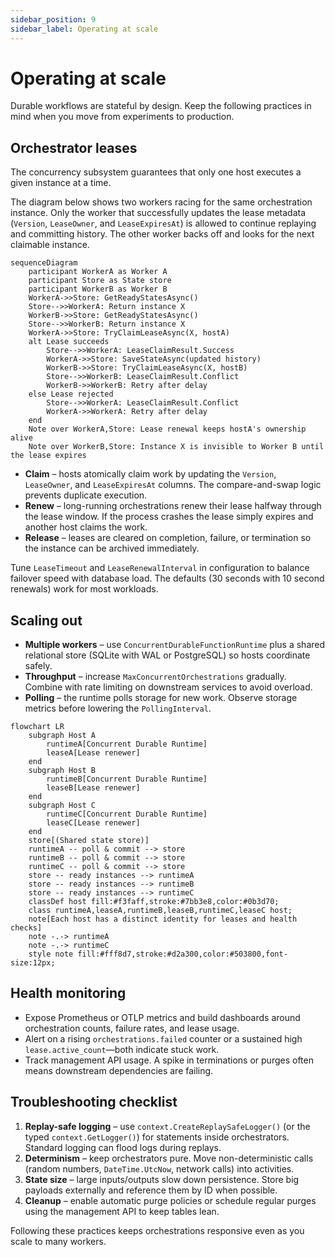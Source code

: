 ```yaml
---
sidebar_position: 9
sidebar_label: Operating at scale
---
```


# Operating at scale

Durable workflows are stateful by design. Keep the following practices in mind when you move from experiments to production.

## Orchestrator leases

The concurrency subsystem guarantees that only one host executes a given instance at a time.

The diagram below shows two workers racing for the same orchestration instance. Only the worker that successfully updates the
lease metadata (`Version`, `LeaseOwner`, and `LeaseExpiresAt`) is allowed to continue replaying and committing history. The
other worker backs off and looks for the next claimable instance.

```mermaid
sequenceDiagram
    participant WorkerA as Worker A
    participant Store as State store
    participant WorkerB as Worker B
    WorkerA->>Store: GetReadyStatesAsync()
    Store-->>WorkerA: Return instance X
    WorkerB->>Store: GetReadyStatesAsync()
    Store-->>WorkerB: Return instance X
    WorkerA->>Store: TryClaimLeaseAsync(X, hostA)
    alt Lease succeeds
        Store-->>WorkerA: LeaseClaimResult.Success
        WorkerA->>Store: SaveStateAsync(updated history)
        WorkerB->>Store: TryClaimLeaseAsync(X, hostB)
        Store-->>WorkerB: LeaseClaimResult.Conflict
        WorkerB->>WorkerB: Retry after delay
    else Lease rejected
        Store-->>WorkerA: LeaseClaimResult.Conflict
        WorkerA->>WorkerA: Retry after delay
    end
    Note over WorkerA,Store: Lease renewal keeps hostA's ownership alive
    Note over WorkerB,Store: Instance X is invisible to Worker B until the lease expires
```

- **Claim** – hosts atomically claim work by updating the `Version`, `LeaseOwner`, and `LeaseExpiresAt` columns. The compare-and-swap logic prevents duplicate execution.
- **Renew** – long-running orchestrations renew their lease halfway through the lease window. If the process crashes the lease simply expires and another host claims the work.
- **Release** – leases are cleared on completion, failure, or termination so the instance can be archived immediately.

Tune `LeaseTimeout` and `LeaseRenewalInterval` in configuration to balance failover speed with database load. The defaults (30 seconds with 10 second renewals) work for most workloads.

## Scaling out

- **Multiple workers** – use `ConcurrentDurableFunctionRuntime` plus a shared relational store (SQLite with WAL or PostgreSQL) so hosts coordinate safely.
- **Throughput** – increase `MaxConcurrentOrchestrations` gradually. Combine with rate limiting on downstream services to avoid overload.
- **Polling** – the runtime polls storage for new work. Observe storage metrics before lowering the `PollingInterval`.

```mermaid
flowchart LR
    subgraph Host A
        runtimeA[Concurrent Durable Runtime]
        leaseA[Lease renewer]
    end
    subgraph Host B
        runtimeB[Concurrent Durable Runtime]
        leaseB[Lease renewer]
    end
    subgraph Host C
        runtimeC[Concurrent Durable Runtime]
        leaseC[Lease renewer]
    end
    store[(Shared state store)]
    runtimeA -- poll & commit --> store
    runtimeB -- poll & commit --> store
    runtimeC -- poll & commit --> store
    store -- ready instances --> runtimeA
    store -- ready instances --> runtimeB
    store -- ready instances --> runtimeC
    classDef host fill:#f3faff,stroke:#7bb3e8,color:#0b3d70;
    class runtimeA,leaseA,runtimeB,leaseB,runtimeC,leaseC host;
    note[Each host has a distinct identity for leases and health checks]
    note -.-> runtimeA
    note -.-> runtimeC
    style note fill:#fff8d7,stroke:#d2a300,color:#503800,font-size:12px;
```

## Health monitoring

- Expose Prometheus or OTLP metrics and build dashboards around orchestration counts, failure rates, and lease usage.
- Alert on a rising `orchestrations.failed` counter or a sustained high `lease.active_count`—both indicate stuck work.
- Track management API usage. A spike in terminations or purges often means downstream dependencies are failing.

## Troubleshooting checklist

1. **Replay-safe logging** – use `context.CreateReplaySafeLogger()` (or the typed `context.GetLogger()`) for statements inside orchestrators. Standard logging can flood logs during replays.
2. **Determinism** – keep orchestrators pure. Move non-deterministic calls (random numbers, `DateTime.UtcNow`, network calls) into activities.
3. **State size** – large inputs/outputs slow down persistence. Store big payloads externally and reference them by ID when possible.
4. **Cleanup** – enable automatic purge policies or schedule regular purges using the management API to keep tables lean.

Following these practices keeps orchestrations responsive even as you scale to many workers.
